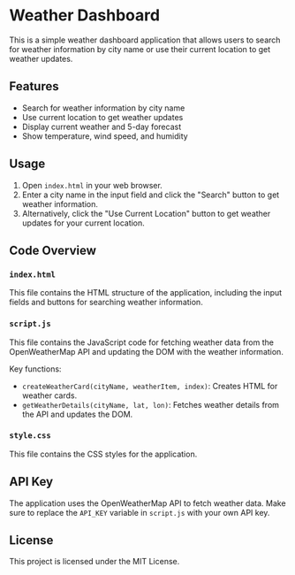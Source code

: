 # Weather Dashboard

This is a simple weather dashboard application that allows users to search for weather information by city name or use their current location to get weather updates.

## Features

- Search for weather information by city name
- Use current location to get weather updates
- Display current weather and 5-day forecast
- Show temperature, wind speed, and humidity


## Usage

1. Open `index.html` in your web browser.
2. Enter a city name in the input field and click the "Search" button to get weather information.
3. Alternatively, click the "Use Current Location" button to get weather updates for your current location.

## Code Overview

### `index.html`

This file contains the HTML structure of the application, including the input fields and buttons for searching weather information.

### `script.js`

This file contains the JavaScript code for fetching weather data from the OpenWeatherMap API and updating the DOM with the weather information.

Key functions:
- `createWeatherCard(cityName, weatherItem, index)`: Creates HTML for weather cards.
- `getWeatherDetails(cityName, lat, lon)`: Fetches weather details from the API and updates the DOM.

### `style.css`

This file contains the CSS styles for the application.

## API Key

The application uses the OpenWeatherMap API to fetch weather data. Make sure to replace the `API_KEY` variable in `script.js` with your own API key.

## License

This project is licensed under the MIT License.